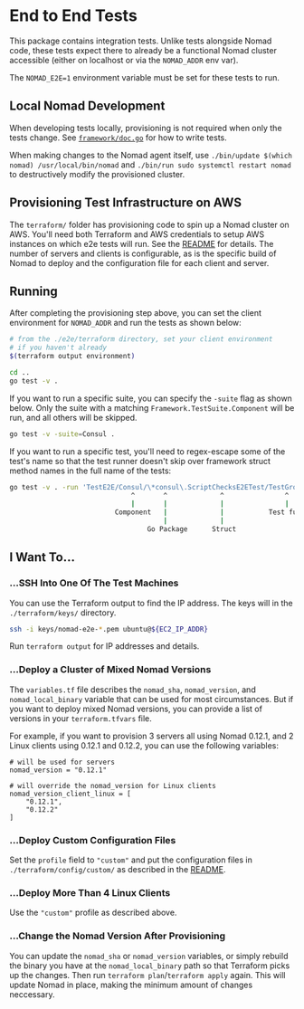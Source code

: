 # End to End Tests

This package contains integration tests. Unlike tests alongside Nomad code,
these tests expect there to already be a functional Nomad cluster accessible
(either on localhost or via the `NOMAD_ADDR` env var).

The `NOMAD_E2E=1` environment variable must be set for these tests to run.

## Local Nomad Development

When developing tests locally, provisioning is not required when only the tests
change. See [`framework/doc.go`](framework/doc.go) for how to write tests.

When making changes to the Nomad agent itself, use `./bin/update $(which nomad)
/usr/local/bin/nomad` and `./bin/run sudo systemctl restart nomad` to
destructively modify the provisioned cluster.

## Provisioning Test Infrastructure on AWS

The `terraform/` folder has provisioning code to spin up a Nomad cluster on
AWS. You'll need both Terraform and AWS credentials to setup AWS instances on
which e2e tests will run. See the
[README](https://github.com/hashicorp/nomad/blob/master/e2e/terraform/README.md)
for details. The number of servers and clients is configurable, as is the
specific build of Nomad to deploy and the configuration file for each client
and server.

## Running

After completing the provisioning step above, you can set the client
environment for `NOMAD_ADDR` and run the tests as shown below:

```sh
# from the ./e2e/terraform directory, set your client environment
# if you haven't already
$(terraform output environment)

cd ..
go test -v .
```

If you want to run a specific suite, you can specify the `-suite` flag as
shown below. Only the suite with a matching `Framework.TestSuite.Component`
will be run, and all others will be skipped.

```sh
go test -v -suite=Consul .
```

If you want to run a specific test, you'll need to regex-escape some of the
test's name so that the test runner doesn't skip over framework struct method
names in the full name of the tests:

```sh
go test -v . -run 'TestE2E/Consul/\*consul\.ScriptChecksE2ETest/TestGroup'
                              ^       ^             ^               ^
                              |       |             |               |
                          Component   |             |           Test func
                                      |             |
                                  Go Package      Struct
```

## I Want To...

### ...SSH Into One Of The Test Machines

You can use the Terraform output to find the IP address. The keys will
in the `./terraform/keys/` directory.

```sh
ssh -i keys/nomad-e2e-*.pem ubuntu@${EC2_IP_ADDR}
```

Run `terraform output` for IP addresses and details.

### ...Deploy a Cluster of Mixed Nomad Versions

The `variables.tf` file describes the `nomad_sha`, `nomad_version`, and
`nomad_local_binary` variable that can be used for most circumstances. But if
you want to deploy mixed Nomad versions, you can provide a list of versions in
your `terraform.tfvars` file.

For example, if you want to provision 3 servers all using Nomad 0.12.1, and 2
Linux clients using 0.12.1 and 0.12.2, you can use the following variables:

```hcl
# will be used for servers
nomad_version = "0.12.1"

# will override the nomad_version for Linux clients
nomad_version_client_linux = [
    "0.12.1",
    "0.12.2"
]
```

### ...Deploy Custom Configuration Files

Set the `profile` field to `"custom"` and put the configuration files in
`./terraform/config/custom/` as described in the
[README](https://github.com/hashicorp/nomad/blob/master/e2e/terraform/README.md#Profiles).

### ...Deploy More Than 4 Linux Clients

Use the `"custom"` profile as described above.

### ...Change the Nomad Version After Provisioning

You can update the `nomad_sha` or `nomad_version` variables, or simply rebuild
the binary you have at the `nomad_local_binary` path so that Terraform picks
up the changes. Then run `terraform plan`/`terraform apply` again. This will
update Nomad in place, making the minimum amount of changes neccessary.
